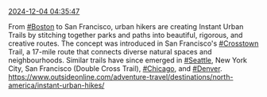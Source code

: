 [2024-12-04 04:35:47](https://mstdn.social/@hill_wanderer/113592693421733090)

From <a href="https://mstdn.social/tags/Boston" class="mention hashtag" rel="tag">#Boston</a> to San Francisco, urban hikers are creating Instant Urban Trails by stitching together parks and paths into beautiful, rigorous, and creative routes. The concept was introduced in San Francisco&#39;s <a href="https://mstdn.social/tags/Crosstown" class="mention hashtag" rel="tag">#Crosstown</a> Trail, a 17-mile route that connects diverse natural spaces and neighbourhoods. Similar trails have since emerged in <a href="https://mstdn.social/tags/Seattle" class="mention hashtag" rel="tag">#Seattle</a>, New York City, San Francisco (Double Cross Trail), <a href="https://mstdn.social/tags/Chicago" class="mention hashtag" rel="tag">#Chicago</a>, and <a href="https://mstdn.social/tags/Denver" class="mention hashtag" rel="tag">#Denver</a>. <a href="https://www.outsideonline.com/adventure-travel/destinations/north-america/instant-urban-hikes/" target="_blank" rel="nofollow noopener noreferrer" translate="no">https://www.outsideonline.com/adventure-travel/destinations/north-america/instant-urban-hikes/</a>
